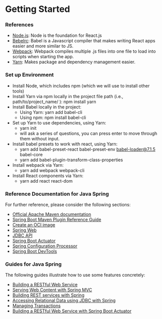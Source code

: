 # Getting Started

### References
* [Node.js](https://nodejs.org/en/download/): 
Node is the foundation for React.js
* [Bebelrc](https://babeljs.io/docs/en/): 
Babel is a Javascript compiler that makes writing React apps easier and more similar to JS.
* [Webpack](https://webpack.js.org/): 
Webpack compiles multiple .js files into one file to load into scripts when starting the app. 
* [Yarn](https://classic.yarnpkg.com/en/):
Makes package and dependency management easier.

### Set up Environment
- Install Node, which  includes npm (which we will use to install other tools)
- Install Yarn via npm locally in the project file path (i.e., path/to/project_name/ ): npm install yarn 
- Install Babel locally in the project:
    - Using Yarn:  yarn add babel-cli
    - Using npm: npm install babel-cli
- Set up Yarn to use dependencies, using Yarn:
    - yarn init
    - will ask a series of questions, you can press enter to move through them without input.
- Install babel presets to work with react, using Yarn:  
    - yarn add babel-preset-react babel-preset-env babel-loader@7.1.5 babel-core
    - yarn add babel-plugin-transform-class-properties
- Install webpack via Yarn:
    - yarn add webpack webpack-cli
- Install React components via Yarn:
    - yarn add react react-dom



### Reference Documentation for Java Spring
For further reference, please consider the following sections:

* [Official Apache Maven documentation](https://maven.apache.org/guides/index.html)
* [Spring Boot Maven Plugin Reference Guide](https://docs.spring.io/spring-boot/docs/2.3.4.RELEASE/maven-plugin/reference/html/)
* [Create an OCI image](https://docs.spring.io/spring-boot/docs/2.3.4.RELEASE/maven-plugin/reference/html/#build-image)
* [Spring Web](https://docs.spring.io/spring-boot/docs/2.3.4.RELEASE/reference/htmlsingle/#boot-features-developing-web-applications)
* [JDBC API](https://docs.spring.io/spring-boot/docs/2.3.4.RELEASE/reference/htmlsingle/#boot-features-sql)
* [Spring Boot Actuator](https://docs.spring.io/spring-boot/docs/2.3.4.RELEASE/reference/htmlsingle/#production-ready)
* [Spring Configuration Processor](https://docs.spring.io/spring-boot/docs/2.3.4.RELEASE/reference/htmlsingle/#configuration-metadata-annotation-processor)
* [Spring Boot DevTools](https://docs.spring.io/spring-boot/docs/2.3.4.RELEASE/reference/htmlsingle/#using-boot-devtools)

### Guides for Java Spring
The following guides illustrate how to use some features concretely:

* [Building a RESTful Web Service](https://spring.io/guides/gs/rest-service/)
* [Serving Web Content with Spring MVC](https://spring.io/guides/gs/serving-web-content/)
* [Building REST services with Spring](https://spring.io/guides/tutorials/bookmarks/)
* [Accessing Relational Data using JDBC with Spring](https://spring.io/guides/gs/relational-data-access/)
* [Managing Transactions](https://spring.io/guides/gs/managing-transactions/)
* [Building a RESTful Web Service with Spring Boot Actuator](https://spring.io/guides/gs/actuator-service/)

